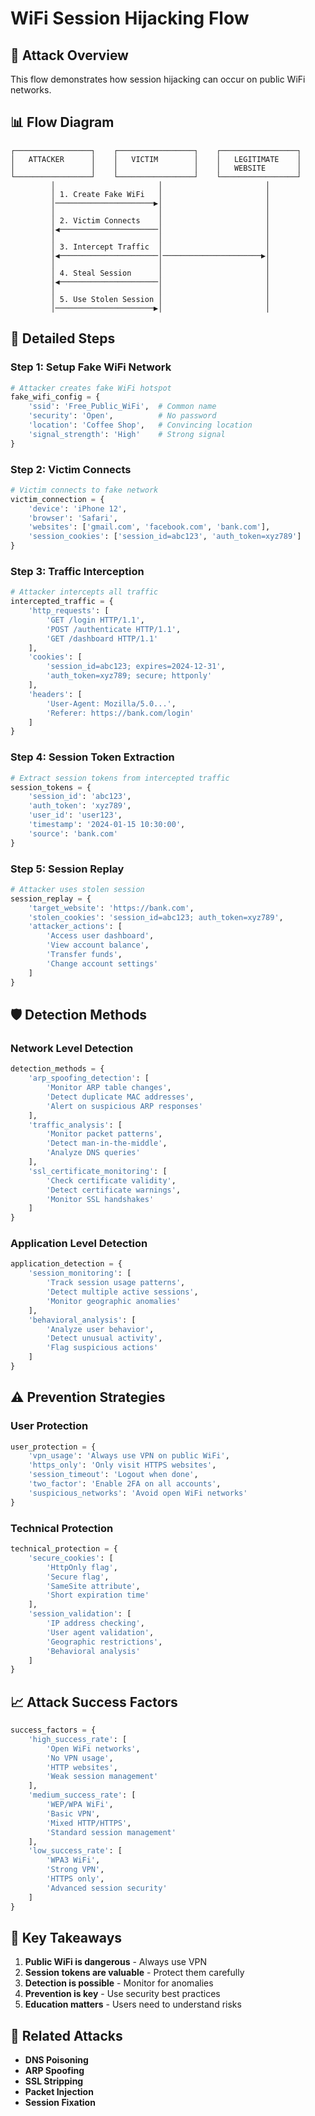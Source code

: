 # WiFi Session Hijacking Flow

## 🎯 Attack Overview
This flow demonstrates how session hijacking can occur on public WiFi networks.

## 📊 Flow Diagram

```
┌─────────────────┐    ┌─────────────────┐    ┌─────────────────┐
│   ATTACKER      │    │   VICTIM        │    │   LEGITIMATE    │
│                 │    │                 │    │   WEBSITE       │
└─────────────────┘    └─────────────────┘    └─────────────────┘
         │                       │                       │
         │ 1. Create Fake WiFi   │                       │
         │──────────────────────▶│                       │
         │                       │                       │
         │ 2. Victim Connects    │                       │
         │◀──────────────────────│                       │
         │                       │                       │
         │ 3. Intercept Traffic  │                       │
         │◀──────────────────────│──────────────────────▶│
         │                       │                       │
         │ 4. Steal Session      │                       │
         │◀──────────────────────│                       │
         │                       │                       │
         │ 5. Use Stolen Session │                       │
         │──────────────────────▶│                       │
```

## 🔄 Detailed Steps

### **Step 1: Setup Fake WiFi Network**
```python
# Attacker creates fake WiFi hotspot
fake_wifi_config = {
    'ssid': 'Free_Public_WiFi',  # Common name
    'security': 'Open',          # No password
    'location': 'Coffee Shop',   # Convincing location
    'signal_strength': 'High'    # Strong signal
}
```

### **Step 2: Victim Connects**
```python
# Victim connects to fake network
victim_connection = {
    'device': 'iPhone 12',
    'browser': 'Safari',
    'websites': ['gmail.com', 'facebook.com', 'bank.com'],
    'session_cookies': ['session_id=abc123', 'auth_token=xyz789']
}
```

### **Step 3: Traffic Interception**
```python
# Attacker intercepts all traffic
intercepted_traffic = {
    'http_requests': [
        'GET /login HTTP/1.1',
        'POST /authenticate HTTP/1.1',
        'GET /dashboard HTTP/1.1'
    ],
    'cookies': [
        'session_id=abc123; expires=2024-12-31',
        'auth_token=xyz789; secure; httponly'
    ],
    'headers': [
        'User-Agent: Mozilla/5.0...',
        'Referer: https://bank.com/login'
    ]
}
```

### **Step 4: Session Token Extraction**
```python
# Extract session tokens from intercepted traffic
session_tokens = {
    'session_id': 'abc123',
    'auth_token': 'xyz789',
    'user_id': 'user123',
    'timestamp': '2024-01-15 10:30:00',
    'source': 'bank.com'
}
```

### **Step 5: Session Replay**
```python
# Attacker uses stolen session
session_replay = {
    'target_website': 'https://bank.com',
    'stolen_cookies': 'session_id=abc123; auth_token=xyz789',
    'attacker_actions': [
        'Access user dashboard',
        'View account balance',
        'Transfer funds',
        'Change account settings'
    ]
}
```

## 🛡️ Detection Methods

### **Network Level Detection**
```python
detection_methods = {
    'arp_spoofing_detection': [
        'Monitor ARP table changes',
        'Detect duplicate MAC addresses',
        'Alert on suspicious ARP responses'
    ],
    'traffic_analysis': [
        'Monitor packet patterns',
        'Detect man-in-the-middle',
        'Analyze DNS queries'
    ],
    'ssl_certificate_monitoring': [
        'Check certificate validity',
        'Detect certificate warnings',
        'Monitor SSL handshakes'
    ]
}
```

### **Application Level Detection**
```python
application_detection = {
    'session_monitoring': [
        'Track session usage patterns',
        'Detect multiple active sessions',
        'Monitor geographic anomalies'
    ],
    'behavioral_analysis': [
        'Analyze user behavior',
        'Detect unusual activity',
        'Flag suspicious actions'
    ]
}
```

## ⚠️ Prevention Strategies

### **User Protection**
```python
user_protection = {
    'vpn_usage': 'Always use VPN on public WiFi',
    'https_only': 'Only visit HTTPS websites',
    'session_timeout': 'Logout when done',
    'two_factor': 'Enable 2FA on all accounts',
    'suspicious_networks': 'Avoid open WiFi networks'
}
```

### **Technical Protection**
```python
technical_protection = {
    'secure_cookies': [
        'HttpOnly flag',
        'Secure flag',
        'SameSite attribute',
        'Short expiration time'
    ],
    'session_validation': [
        'IP address checking',
        'User agent validation',
        'Geographic restrictions',
        'Behavioral analysis'
    ]
}
```

## 📈 Attack Success Factors

```python
success_factors = {
    'high_success_rate': [
        'Open WiFi networks',
        'No VPN usage',
        'HTTP websites',
        'Weak session management'
    ],
    'medium_success_rate': [
        'WEP/WPA WiFi',
        'Basic VPN',
        'Mixed HTTP/HTTPS',
        'Standard session management'
    ],
    'low_success_rate': [
        'WPA3 WiFi',
        'Strong VPN',
        'HTTPS only',
        'Advanced session security'
    ]
}
```

## 🎯 Key Takeaways

1. **Public WiFi is dangerous** - Always use VPN
2. **Session tokens are valuable** - Protect them carefully
3. **Detection is possible** - Monitor for anomalies
4. **Prevention is key** - Use security best practices
5. **Education matters** - Users need to understand risks

## 🔗 Related Attacks

- **DNS Poisoning**
- **ARP Spoofing**
- **SSL Stripping**
- **Packet Injection**
- **Session Fixation** 